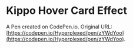 # Kippo Hover Card Effect

A Pen created on CodePen.io. Original URL: [https://codepen.io/Hyperplexed/pen/zYWdYoo](https://codepen.io/Hyperplexed/pen/zYWdYoo).

